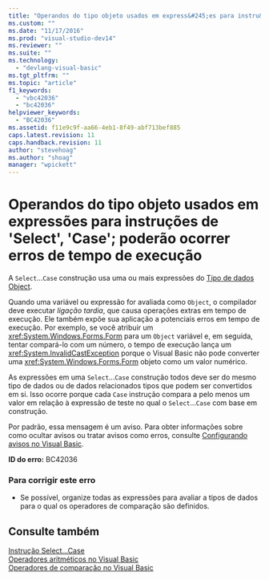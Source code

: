 ```yaml
---
title: "Operandos do tipo objeto usados em express&#245;es para instru&#231;&#245;es de &#39;Select&#39;, &#39;Case&#39;; poder&#227;o ocorrer erros de tempo de execu&#231;&#227;o | Microsoft Docs"
ms.custom: ""
ms.date: "11/17/2016"
ms.prod: "visual-studio-dev14"
ms.reviewer: ""
ms.suite: ""
ms.technology: 
  - "devlang-visual-basic"
ms.tgt_pltfrm: ""
ms.topic: "article"
f1_keywords: 
  - "vbc42036"
  - "bc42036"
helpviewer_keywords: 
  - "BC42036"
ms.assetid: f11e9c9f-aa66-4eb1-8f49-abf713bef885
caps.latest.revision: 11
caps.handback.revision: 11
author: "stevehoag"
ms.author: "shoag"
manager: "wpickett"
---
```

# Operandos do tipo objeto usados em express&#245;es para instru&#231;&#245;es de &#39;Select&#39;, &#39;Case&#39;; poder&#227;o ocorrer erros de tempo de execu&#231;&#227;o
A `Select`...`Case` construção usa uma ou mais expressões do [Tipo de dados Object](../../visual-basic/language-reference/data-types/object-data-type.md).  
  
 Quando uma variável ou expressão for avaliada como `Object`, o compilador deve executar *ligação tardia*, que causa operações extras em tempo de execução. Ele também expõe sua aplicação a potenciais erros em tempo de execução. Por exemplo, se você atribuir um <xref:System.Windows.Forms.Form> para um `Object` variável e, em seguida, tentar compará\-lo com um número, o tempo de execução lança um <xref:System.InvalidCastException> porque o Visual Basic não pode converter uma <xref:System.Windows.Forms.Form> objeto como um valor numérico.  
  
 As expressões em uma `Select`...`Case` construção todos deve ser do mesmo tipo de dados ou de dados relacionados tipos que podem ser convertidos em si. Isso ocorre porque cada `Case` instrução compara a pelo menos um valor em relação à expressão de teste no qual o `Select`...`Case` com base em construção.  
  
 Por padrão, essa mensagem é um aviso. Para obter informações sobre como ocultar avisos ou tratar avisos como erros, consulte [Configurando avisos no Visual Basic](/visual-studio/ide/configuring-warnings-in-visual-basic).  
  
 **ID do erro:** BC42036  
  
### Para corrigir este erro  
  
-   Se possível, organize todas as expressões para avaliar a tipos de dados para o qual os operadores de comparação são definidos.  
  
## Consulte também  
 [Instrução Select...Case](../../visual-basic/language-reference/statements/select-case-statement.md)   
 [Operadores aritméticos no Visual Basic](../../visual-basic/programming-guide/language-features/operators-and-expressions/arithmetic-operators.md)   
 [Operadores de comparação no Visual Basic](../../visual-basic/programming-guide/language-features/operators-and-expressions/comparison-operators.md)